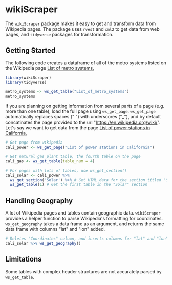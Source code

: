 # wikiScraper

The ```wikiScraper``` package makes it easy to get and transform data from Wikipedia pages. The package uses ```rvest``` and ```xml2``` to get data from web pages, and ```tidyverse``` packages for transformation.

## Getting Started
The following code creates a dataframe of all of the metro systems listed on the Wikipedia page [List of metro systems.](https://en.wikipedia.org/wiki/List_of_metro_systems)

```r
library(wikiScraper)
library(tidyverse)

metro_systems <- ws_get_table("List_of_metro_systems")
metro_systems
```

If you are planning on getting information from several parts of a page (e.g. more than one table), load the full page using ```ws_get_page```. ```ws_get_page``` automatically replaces spaces (" ") with underscores ("_"), and by default concatinates the page provided to the url "https://en.wikipedia.org/wiki/". Let's say we want to get data from the page [List of power stations in California.](https://en.wikipedia.org/wiki/List_of_power_stations_in_California)

```r
# Get page from wikipedia
cali_power <- ws_get_page("List of power stations in California")

# Get natural gas plant table, the fourth table on the page
cali_gas <- ws_get_table(table_num = 4)

# For pages with lots of tables, use ws_get_section()
cali_solar <- cali_power %>%
  ws_get_section('Solar') %>% # Get HTML data for the section titled "Solar"
  ws_get_table(1) # Get the first table in the "Solar" section
```

## Handling Geography

A lot of Wikipedia pages and tables contain geographic data. ```wikiScraper``` provides a helper function to parse Wikipedia's formatting for coordinates. ```ws_get_geography``` takes a data frame as an argument, and returns the same data frame with columns "lat" and "lon" added.

```r
# Deletes "Coordinates" column, and inserts columns for "lat" and "lon"
cali_solar %>% ws_get_geography()
```

## Limitations
Some tables with complex header structures are not accurately parsed by ```ws_get_table```.
